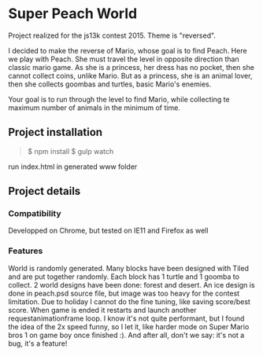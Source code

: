 # Super Peach World

Project realized for the js13k contest 2015. Theme is "reversed".

I decided to make the reverse of Mario, whose goal is to find Peach.
Here we play with Peach. She must travel the level in opposite direction than classic mario game.
As she is a princess, her dress has no pocket, then she cannot collect coins, unlike Mario.
But as a princess, she is an animal lover, then she collects goombas and turtles, basic Mario's enemies.

Your goal is to run through the level to find Mario, while collecting te maximum number of animals in the minimum of time.

## Project installation

> $ npm install
> $ gulp watch

run index.html in generated www folder

## Project details

### Compatibility

Developped on Chrome, but tested on IE11 and Firefox as well

### Features

World is randomly generated. Many blocks have been designed with Tiled and are put together randomly.
Each block has 1 turtle and 1 goomba to collect.
2 world designs have been done: forest and desert. An ice design is done in peach.psd source file, but image was too heavy for the contest limitation.
Due to holiday I cannot do the fine tuning, like saving score/best score.
When game is ended it restarts and launch another requestanimationframe loop. I know it's not quite performant, but I found the idea of the 2x speed funny, so I let it, like harder mode on Super Mario bros 1 on game boy once finished :). And after all, don't we say: it's not a bug, it's a feature!
